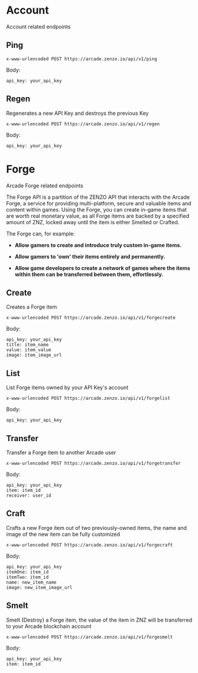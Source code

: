 # Account

Account related endpoints

## Ping

`x-www-urlencoded POST https://arcade.zenzo.io/api/v1/ping`

Body:
```
api_key: your_api_key
```

## Regen

Regenerates a new API Key and destroys the previous Key

`x-www-urlencoded POST https://arcade.zenzo.io/api/v1/regen`

Body:
```
api_key: your_api_key
```

# Forge

Arcade Forge related endpoints

The Forge API is a partition of the ZENZO API that interacts with the Arcade Forge, a service for providing multi-platform, secure and valuable items and content within games. Using the Forge, you can create in-game items that are worth real monetary value, as all Forge items are backed by a specified amount of ZNZ, locked away until the item is either Smelted or Crafted.

The Forge can, for example:

- **Allow gamers to create and introduce truly custom in-game items.**

- **Allow gamers to 'own' their items entirely and permanently.**

- **Allow game developers to create a network of games where the items within them can be transferred between them, effortlessly.**

## Create

Creates a Forge item

`x-www-urlencoded POST https://arcade.zenzo.io/api/v1/forgecreate`

Body:
```
api_key: your_api_key
title: item_name
value: item_value
image: item_image_url
```

## List

List Forge items owned by your API Key's account

`x-www-urlencoded POST https://arcade.zenzo.io/api/v1/forgelist`

Body:
```
api_key: your_api_key
```

## Transfer

Transfer a Forge item to another Arcade user

`x-www-urlencoded POST https://arcade.zenzo.io/api/v1/forgetransfer`

Body:
```
api_key: your_api_key
item: item_id
receiver: user_id
```

## Craft

Crafts a new Forge item out of two previously-owned items, the name and image of the new item can be fully customized

`x-www-urlencoded POST https://arcade.zenzo.io/api/v1/forgecraft`

Body:
```
api_key: your_api_key
itemOne: item_id
itemTwo: item_id
name: new_item_name
image: new_item_image_url
```

## Smelt

Smelt (Destroy) a Forge item, the value of the item in ZNZ will be transferred to your Arcade blockchain account

`x-www-urlencoded POST https://arcade.zenzo.io/api/v1/forgesmelt`

Body:
```
api_key: your_api_key
item: item_id
```
